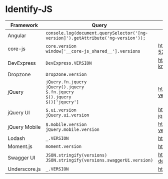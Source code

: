 # Identify-JS

| Framework     | Query                                                                                       | References                                                                              |
| ------------- | ------------------------------------------------------------------------------------------- | --------------------------------------------------------------------------------------- |
| Angular       | `console.log(document.querySelector('[ng-version]').getAttribute('ng-version'));`           |                                                                                         |
| core-js       | `core.version` <br> `window['__core-js_shared__'].versions`                                 | https://github.com/zloirock/core-js/issues/616#issuecomment-520765743                   |
| DevExpress    | `DevExpress.VERSION`                                                                        | https://supportcenter.devexpress.com/ticket/details/t802668/how-to-know-what-devextreme-devexpress-version-is-in-my-solution |
| Dropzone      | `Dropzone.version`                                                                          |                                                                                         |
| jQuery        | `jQuery.fn.jquery`<br>`jQuery().jquery`<br>`$.fn.jquery`<br>`$().jquery`<br>`$()['jquery']` | https://jquery-howto.blogspot.com/2009/02/how-to-check-jquery-version.html              |
| jQuery UI     | `$.ui.version`<br>`jQuery.ui.version`                                                       | https://jquery-howto.blogspot.com/2010/07/how-to-check-loaded-jquery-ui-version.html    |
| jQuery Mobile | `$.mobile.version` <br> `jQuery.mobile.version`                                             | https://stackoverflow.com/questions/26037878/get-jquery-mobile-version-programmatically |
| Lodash        | `_.VERSION`                                                                                 | https://lodash.com/docs/4.17.15#VERSION                                                 |
| Moment.js     | `moment.version`                                                                            | https://github.com/moment/moment/blob/develop/CHANGELOG.md#101                          |
| Swagger UI    | `JSON.stringify(versions)` <br> `JSON.stringify(versions.swaggerUi.version)`                | https://swagger.io/docs/open-source-tools/swagger-ui/usage/version-detection/           |
| Underscore.js | `_.VERSION`                                                                                 | https://underscorejs.org/docs/modules/underscore.html                                   |
